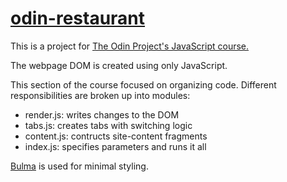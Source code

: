 # [odin-restaurant](http://brockmcelroy.com/odin-restaurant/)

This is a project for [The Odin Project's JavaScript course.](https://www.theodinproject.com/courses/javascript)

The webpage DOM is created using only JavaScript.

This section of the course focused on organizing code. Different responsibilities are broken up into modules:

- render.js: writes changes to the DOM
- tabs.js: creates tabs with switching logic
- content.js: contructs site-content fragments
- index.js: specifies parameters and runs it all

[Bulma](https://bulma.io) is used for minimal styling.